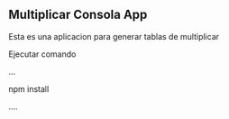 

## Multiplicar Consola App

Esta es una aplicacion para generar tablas de multiplicar 

Ejecutar comando

...

npm install 

....